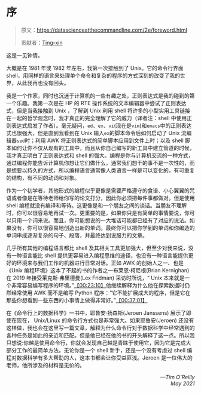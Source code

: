 # 序

> 原文：<https://datascienceatthecommandline.com/2e/foreword.html>
> 
> 贡献者：[Ting-xin](https://github.com/Ting-xin)

这是一见钟情。

大概是在 1981 年或 1982 年左右，我第一次接触到了 Unix。它的命令行界面 shell，用同样的语言来处理单个命令和复杂的程序的方式深刻的改变了我的世界，从此我再也没有回头。

我是一个作家，同时也沉迷于计算机的一些有趣之处，正则表达式是我的碰到的第一个乐趣。我第一次是在 HP 的 RTE 操作系统的文本编辑器中尝试了正则表达式，但是当我接触到 Unix ，了解到 Unix 利用 shell 将许多的小型实用工具链接在一起的哲学观念时，我才真正的完全理解了它的威力（译者注：shell 中使用正则表达式启发了作者）。毫无疑问，`ed`、`ex`、`vi`(现在是`vim`)和`emacs`中的正则表达式也很强大，但是直到我看到在 Unix 输入`ex`的脚本命令后如何启动了 Unix 流编辑器`sed`时；利用 AWK 将正则表达式的简单脚本应用到文件上时；以及 shell 脚本如何让你不仅从现有的工具中，而且从你自己编写的新工具中建立管道的时候，我才真正明白了正则表达式和 shell 的强大。编程是你与计算机交流的一种方式，通过编程你能告诉计算机你想让它们做什么，通常我们想干的事不是一次性的，而是想要以持久的方式，所以编程语言通常像人类语言一样是可以变化的，有可重复的结构，有不同的动词和对象。

作为一个初学者，其他形式的编程似乎更像是需要严格遵守的食谱、小心翼翼的咒语或者像是在等待老师给你写的论文打分，因此你必须把每件事都做对。但是使用 shell 编程就没有编译和等待。这更像是和一个朋友之间的谈话。当朋友不理解时，你可以很容易地再试一次。更重要的是，如果你只是有简单的事情要说，你可以只用一个词来说。而且，你可能想说的一大堆话可能都已经有了对应的说法。如果没有，你可以很容易地创造出新的单词。最终你可以把你学到的单词和你编造的单词串成逐渐复杂的句子、段落，并最终达到说服力的文章。

几乎所有其他的编程语言都比 shell 及其相关工具更加强大，但至少对我来说，没有一种语言能比 shell 提供更容易进入编程思维的途径，也没有一种语言能提供更好的环境来与我们工作的机器进行日常对话。正如 AWK 的创始人之一、也是《Unix 编程环境》这本了不起的书的作者之一布莱恩·柯尼根(Brian Kernighan) 在 2019 年接受莱克斯·弗里德曼(Lex Fridman) 采访时所说，“ Unix 本来就是一个非常容易编写程序的环境。”[【00:23:10】](https://www.happyscribe.com/public/lex-fridman-podcast-artificial-intelligence-ai/109-brian-kernighan-unix-c-awk-ampl-and-go-programming#paragraph_1371)他继续解释为什么他在探索数据时仍然经常使用 AWK 而不是编写 Python 程序：“它不能扩展成大的程序，但是它在那些你想看到一些东西的小事情上做得非常好。”[【00:37:01】](https://www.happyscribe.com/public/lex-fridman-podcast-artificial-intelligence-ai/109-brian-kernighan-unix-c-awk-ampl-and-go-programming#paragraph_2221)

在《命令行上的数据科学》一书中，耶鲁安·扬森斯(Jeroen Janssens) 展示了即使在现在， Unix/Linux 的命令行方式也是非常强大。如果耶鲁安(Jeroen) 还没有这样做，我也会在这里写一篇文章，解释为什么命令行对于数据科学中经常遇到的各种任务是如此的亲近和匹配。但是他已经在他的书的开头解释了这一点。所以我只想说:你越是使用命令行，你就会发现自己越是青睐于使用它，因为它是完成大部分工作的最简单方法。无论你是一个 shell 新手，还是一个没有考虑过 shell 编程对数据科学有多大帮助的人，这本书都会让你受益匪浅。Jeroen 是一位伟大的老师，他所涉及的材料是无价的。

<p style="text-align: right; font-style: italic">
—Tim O’Reilly<br>
May 2021
</p>

<div align=
